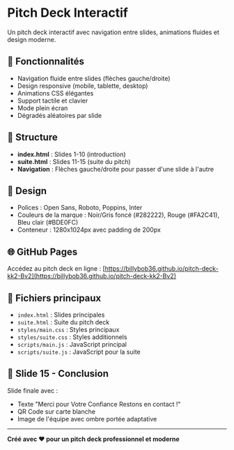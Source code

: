 # Pitch Deck Interactif

Un pitch deck interactif avec navigation entre slides, animations fluides et design moderne.

## 🚀 Fonctionnalités

- Navigation fluide entre slides (flèches gauche/droite)
- Design responsive (mobile, tablette, desktop)
- Animations CSS élégantes
- Support tactile et clavier
- Mode plein écran
- Dégradés aléatoires par slide

## 📱 Structure

- **index.html** : Slides 1-10 (introduction)
- **suite.html** : Slides 11-15 (suite du pitch)
- **Navigation** : Flèches gauche/droite pour passer d'une slide à l'autre

## 🎨 Design

- Polices : Open Sans, Roboto, Poppins, Inter
- Couleurs de la marque : Noir/Gris foncé (#282222), Rouge (#FA2C41), Bleu clair (#BDE0FC)
- Conteneur : 1280x1024px avec padding de 200px

## 🌐 GitHub Pages

Accédez au pitch deck en ligne : [https://billybob36.github.io/pitch-deck-kk2-Bv2](https://billybob36.github.io/pitch-deck-kk2-Bv2)

## 📁 Fichiers principaux

- `index.html` : Slides principales
- `suite.html` : Suite du pitch deck
- `styles/main.css` : Styles principaux
- `styles/suite.css` : Styles additionnels
- `scripts/main.js` : JavaScript principal
- `scripts/suite.js` : JavaScript pour la suite

## 🎯 Slide 15 - Conclusion

Slide finale avec :
- Texte "Merci pour Votre Confiance Restons en contact !"
- QR Code sur carte blanche
- Image de l'équipe avec ombre portée adaptative

---

**Créé avec ❤️ pour un pitch deck professionnel et moderne**